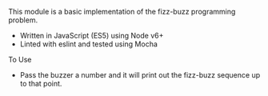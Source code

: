 This module is a basic implementation of the fizz-buzz programming problem.

* Written in JavaScript (ES5) using Node v6+
* Linted with eslint and tested using Mocha

To Use
* Pass the buzzer a number and it will print out the fizz-buzz sequence up to that point.